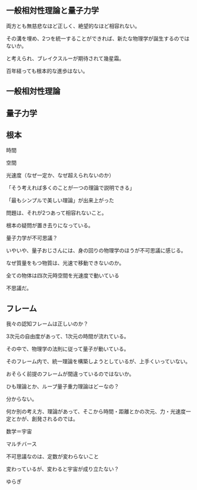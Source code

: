 ## 一般相対性理論と量子力学

両方とも無慈悲なほど正しく、絶望的なほど相容れない。

その溝を埋め、2つを統一することができれば、新たな物理学が誕生するのではないか。

と考えられ、ブレイクスルーが期待されて幾星霜。

百年経っても根本的な進歩はない。



## 一般相対性理論



## 量子力学



## 根本

時間

空間

光速度（なぜ一定か、なぜ超えられないのか）



「そう考えれば多くのことが一つの理論で説明できる」

「最もシンプルで美しい理論」が出来上がった

問題は、それが2つあって相容れないこと。



根本の疑問が置き去りになっている。

量子力学が不可思議？

いやいや、量子おじさんには、身の回りの物理学のほうが不可思議に感じる。

なぜ質量をもつ物質は、光速で移動できないのか。

全ての物体は四次元時空間を光速度で動いている

不思議だ。



## フレーム

我々の認知フレームは正しいのか？

3次元の自由度があって、1次元の時間が流れている。

その中で、物理学の法則に従って量子が動いている。



そのフレーム内で、統一理論を構築しようとしているが、上手くいっていない。

おそらく前提のフレームが間違っているのではないか。



ひも理論とか、ループ量子重力理論はどーなの？

分からない。



何か別の考え方、理論があって、そこから時間・距離とかの次元、力・光速度一定とかが、創発されるのでは。



数学＝宇宙

マルチバース

不可思議なのは、定数が変わらないこと

変わっているが、変わると宇宙が成り立たない？

ゆらぎ

